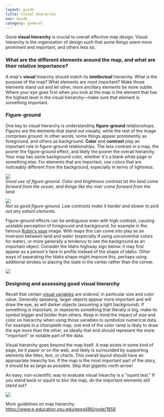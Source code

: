 ```yaml
---
layout: guide
title: Visual Hierarchy
nav: Guide
category: general
---
```


Good **visual hierarchy** is crucial to overall effective map design. Visual hierarchy is the organization of design such that some things seem more prominent and important, and others less so.

### What are the different elements around the map, and what are their relative importance?

A map's **visual** hiearchy should match its **intellectual** hierarchy. What is the purpose of the map? What elements are most important? Make those elements stand out and let other, more ancillary elements be more subtle. Where your eye goes first when you look at the map is the element that has the highest level in the visual hierarchy—make sure that element is something important.

### Figure-ground

One key to visual hierarchy is understanding **figure-ground** relationshops. _Figures_ are the elements that stand out visually, while the rest of the image comprises _ground_. In other words, some things appear prominently as foreground, and others as background. **Color** and **contrast** play an important role in figure-ground relationships. The less contrast in a map, the poorer the figure-ground effect, and likely the poorer the overall hierarchy. Your map has some background color, whether it's a blank white page or something else. For elements that are important, use colors that are noticeably different from the background, especially in terms of lightness.

![]({{site.baseurl}}/media/guides/figure_ground_good.jpg)  
_Good use of figure-ground. Color and brightness contrast let the land come forward from the ocean, and things like the river come forward from the land._

![]({{site.baseurl}}/media/guides/figure_ground_bad.jpg)  
_Not so good figure-ground. Low contrasts make it harder and slower to pick out any salient elements._

Figure-ground effects can be ambiguous even with high contrast, causing unstable perception of foreground and background, for example in the famous [Rubin's vase](https://en.wikipedia.org/wiki/Rubin_vase) image. With maps this can come into play as an inversion between land and water (especially if using unconvential colors for water), or more generally a tendency to see the background as an important object. Consider the Idaho highway sign below: it may first appear as a person's face in profile instead of the shape of Idaho. Other ways of separating the Idaho shape might improve this, perhaps using additional strokes or placing the state in the center rather than the corner.

![]({{site.baseurl}}/media/guides/idaho_highway.png)  

### Designing and assessing good visual hierarchy

Recall that certain [visual variables](../visual-variables) are _ordered_, in particular size and color value. Generally speaking, larger objects appear more important and will draw the eye, as will darker objects (assuming a light background). If something is important, or repesents something that literally is big, make its symbol bigger and bolder than others. Keep in mind the impact of size and color on hierarchy when using those variables to symbolize numerical data. For example in a choropleth map, one end of the color ramp is likely to draw the eye more than the other, so ideally that end should represent the more "important" or notable part of the data.

Visual hierarchy goes beyond the map itself. A map exists in some kind of page, be it paper or on the web, and likely is surrounded by supporting elements like titles, text, or charts. This overall layout should have an appropriate hiearchy too. If the map is the most important part of the story, it should be as large as possible. Skip that gigantic north arrow!

An easy, non-scientific way to evaluate visual hiearchy is a "squint test." If you stand back or squint to blur the map, do the important elements still stand out?

![]({{site.baseurl}}/media/guides/squint.png)

More guidelines on map hierarchy:  
https://www.e-education.psu.edu/geog486/node/1858